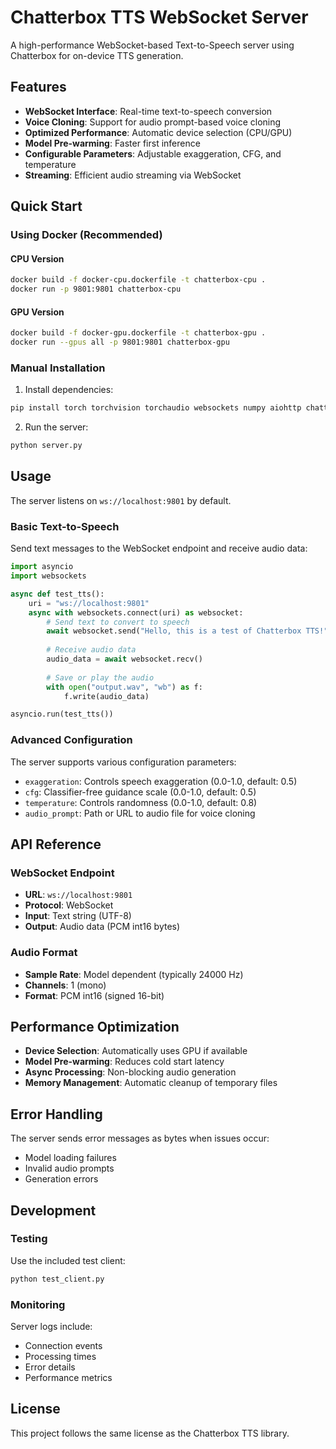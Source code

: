 # Chatterbox TTS WebSocket Server

A high-performance WebSocket-based Text-to-Speech server using Chatterbox for on-device TTS generation.

## Features

- **WebSocket Interface**: Real-time text-to-speech conversion
- **Voice Cloning**: Support for audio prompt-based voice cloning
- **Optimized Performance**: Automatic device selection (CPU/GPU)
- **Model Pre-warming**: Faster first inference
- **Configurable Parameters**: Adjustable exaggeration, CFG, and temperature
- **Streaming**: Efficient audio streaming via WebSocket

## Quick Start

### Using Docker (Recommended)

#### CPU Version
```bash
docker build -f docker-cpu.dockerfile -t chatterbox-cpu .
docker run -p 9801:9801 chatterbox-cpu
```

#### GPU Version
```bash
docker build -f docker-gpu.dockerfile -t chatterbox-gpu .
docker run --gpus all -p 9801:9801 chatterbox-gpu
```

### Manual Installation

1. Install dependencies:
```bash
pip install torch torchvision torchaudio websockets numpy aiohttp chatterbox-tts
```

2. Run the server:
```bash
python server.py
```

## Usage

The server listens on `ws://localhost:9801` by default.

### Basic Text-to-Speech

Send text messages to the WebSocket endpoint and receive audio data:

```python
import asyncio
import websockets

async def test_tts():
    uri = "ws://localhost:9801"
    async with websockets.connect(uri) as websocket:
        # Send text to convert to speech
        await websocket.send("Hello, this is a test of Chatterbox TTS!")
        
        # Receive audio data
        audio_data = await websocket.recv()
        
        # Save or play the audio
        with open("output.wav", "wb") as f:
            f.write(audio_data)

asyncio.run(test_tts())
```

### Advanced Configuration

The server supports various configuration parameters:

- `exaggeration`: Controls speech exaggeration (0.0-1.0, default: 0.5)
- `cfg`: Classifier-free guidance scale (0.0-1.0, default: 0.5)
- `temperature`: Controls randomness (0.0-1.0, default: 0.8)
- `audio_prompt`: Path or URL to audio file for voice cloning

## API Reference

### WebSocket Endpoint

- **URL**: `ws://localhost:9801`
- **Protocol**: WebSocket
- **Input**: Text string (UTF-8)
- **Output**: Audio data (PCM int16 bytes)

### Audio Format

- **Sample Rate**: Model dependent (typically 24000 Hz)
- **Channels**: 1 (mono)
- **Format**: PCM int16 (signed 16-bit)

## Performance Optimization

- **Device Selection**: Automatically uses GPU if available
- **Model Pre-warming**: Reduces cold start latency
- **Async Processing**: Non-blocking audio generation
- **Memory Management**: Automatic cleanup of temporary files

## Error Handling

The server sends error messages as bytes when issues occur:
- Model loading failures
- Invalid audio prompts
- Generation errors

## Development

### Testing

Use the included test client:
```bash
python test_client.py
```

### Monitoring

Server logs include:
- Connection events
- Processing times
- Error details
- Performance metrics

## License

This project follows the same license as the Chatterbox TTS library. 